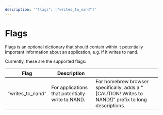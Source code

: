 ```yaml
---
description: '"flags": ["writes_to_nand"]'
---
```


# Flags

Flags is an optional dictionary that should contain within it potentially important information about an application, e.g. if it writes to nand.

Currently, these are the supported flags:



| Flag               | Description                                      |                                                                                                      |
| ------------------ | ------------------------------------------------ | ---------------------------------------------------------------------------------------------------- |
| "writes\_to\_nand" | For applications that potentially write to NAND. | For homebrew browser specifically, adds a "\[CAUTION! Writes to NAND!]" prefix to long descriptions. |
